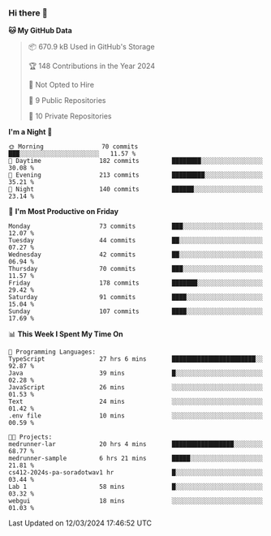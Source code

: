 ### Hi there 👋

<!--
**soradotwav/soradotwav** is a ✨ _special_ ✨ repository because its `README.md` (this file) appears on your GitHub profile.

Here are some ideas to get you started:

- 🔭 I’m currently working on ...
- 🌱 I’m currently learning ...
- 👯 I’m looking to collaborate on ...
- 🤔 I’m looking for help with ...
- 💬 Ask me about ...
- 📫 How to reach me: ...
- 😄 Pronouns: ...
- ⚡ Fun fact: ...
-->

<!--START_SECTION:waka-->
**🐱 My GitHub Data** 

> 📦 670.9 kB Used in GitHub's Storage 
 > 
> 🏆 148 Contributions in the Year 2024
 > 
> 🚫 Not Opted to Hire
 > 
> 📜 9 Public Repositories 
 > 
> 🔑 10 Private Repositories 
 > 
**I'm a Night 🦉** 

```text
🌞 Morning                70 commits          ███░░░░░░░░░░░░░░░░░░░░░░   11.57 % 
🌆 Daytime                182 commits         ████████░░░░░░░░░░░░░░░░░   30.08 % 
🌃 Evening                213 commits         █████████░░░░░░░░░░░░░░░░   35.21 % 
🌙 Night                  140 commits         ██████░░░░░░░░░░░░░░░░░░░   23.14 % 
```
📅 **I'm Most Productive on Friday** 

```text
Monday                   73 commits          ███░░░░░░░░░░░░░░░░░░░░░░   12.07 % 
Tuesday                  44 commits          ██░░░░░░░░░░░░░░░░░░░░░░░   07.27 % 
Wednesday                42 commits          ██░░░░░░░░░░░░░░░░░░░░░░░   06.94 % 
Thursday                 70 commits          ███░░░░░░░░░░░░░░░░░░░░░░   11.57 % 
Friday                   178 commits         ███████░░░░░░░░░░░░░░░░░░   29.42 % 
Saturday                 91 commits          ████░░░░░░░░░░░░░░░░░░░░░   15.04 % 
Sunday                   107 commits         ████░░░░░░░░░░░░░░░░░░░░░   17.69 % 
```


📊 **This Week I Spent My Time On** 

```text
💬 Programming Languages: 
TypeScript               27 hrs 6 mins       ███████████████████████░░   92.87 % 
Java                     39 mins             █░░░░░░░░░░░░░░░░░░░░░░░░   02.28 % 
JavaScript               26 mins             ░░░░░░░░░░░░░░░░░░░░░░░░░   01.53 % 
Text                     24 mins             ░░░░░░░░░░░░░░░░░░░░░░░░░   01.42 % 
.env file                10 mins             ░░░░░░░░░░░░░░░░░░░░░░░░░   00.59 % 

🐱‍💻 Projects: 
medrunner-lar            20 hrs 4 mins       █████████████████░░░░░░░░   68.77 % 
medrunner-sample         6 hrs 21 mins       █████░░░░░░░░░░░░░░░░░░░░   21.81 % 
cs412-2024s-pa-soradotwav1 hr                █░░░░░░░░░░░░░░░░░░░░░░░░   03.44 % 
Lab 1                    58 mins             █░░░░░░░░░░░░░░░░░░░░░░░░   03.32 % 
webgui                   18 mins             ░░░░░░░░░░░░░░░░░░░░░░░░░   01.03 % 
```


 Last Updated on 12/03/2024 17:46:52 UTC
<!--END_SECTION:waka-->
